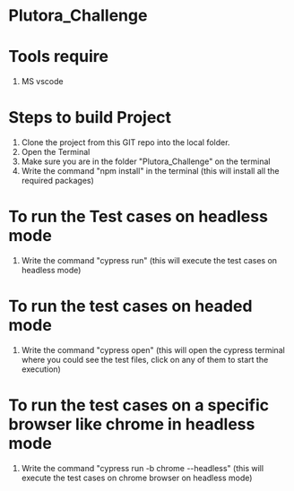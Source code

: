 # Plutora_Challenge

# Tools require
1.  MS vscode

# Steps to build Project
1. Clone the project from this GIT repo into the local folder.
2. Open the Terminal
3. Make sure you are in the folder "Plutora_Challenge" on the terminal
4. Write the command "npm install" in the terminal (this will install all the required packages)

# To run the Test cases on headless mode
1. Write the command "cypress run" (this will execute the test cases on headless mode)

# To run the test cases on headed mode
1. Write the command "cypress open" (this will open the cypress terminal where you could see the test files, click on any of them to start the execution)

# To run the test cases on a specific browser like chrome in headless mode
1. Write the command "cypress run -b chrome --headless" (this will execute the test cases on chrome browser on headless mode)
